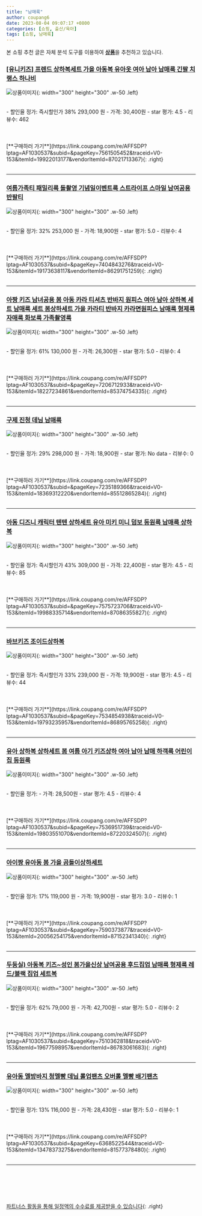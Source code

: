 ```yaml
---
title: "남매룩"
author: coupang6
date: 2023-08-04 09:07:17 +0800
categories: [쇼핑, 출산/육아]
tags: [쇼핑, 남매룩]
---
```


본 쇼핑 추천 글은 자체 분석 도구를 이용하여 [**상품**](https://link.coupang.com/a/bao1ui)을 추천하고 있습니다.

### [[유니키즈] 프렌드 상하복세트 가을 아동복 유아옷 여아 남아 남매룩 긴팔 치랭스 하나비](https://link.coupang.com/re/AFFSDP?lptag=AF1030537&subid=&pageKey=7561505452&traceid=V0-153&itemId=19922013177&vendorItemId=87021713367)

![상품이미지](https://thumbnail8.coupangcdn.com/thumbnails/remote/230x230ex/image/vendor_inventory/bacb/1b5c856208e9af96aec045011917db0521a99aec45ab4a37bef4d4392ab0.jpg){: width="300" height="300" .w-50 .left}


<br>
- 할인율 정가: 즉시할인가 38%  293,000   원
- 가격: 30,400원
- star 평가: 4.5
- 리뷰수: 462
<br>
<br>
<br>
<br>
[**구매하러 가기**](https://link.coupang.com/re/AFFSDP?lptag=AF1030537&subid=&pageKey=7561505452&traceid=V0-153&itemId=19922013177&vendorItemId=87021713367){: .right}
<br>
<br>

---

### [여름가족티 패밀리룩 돌촬영 기념일이벤트룩 스트라이프 스마일 남여공용 반팔티](https://link.coupang.com/re/AFFSDP?lptag=AF1030537&subid=&pageKey=7404843276&traceid=V0-153&itemId=19173638117&vendorItemId=86291751259)

![상품이미지](https://thumbnail8.coupangcdn.com/thumbnails/remote/230x230ex/image/vendor_inventory/5c79/77bfd5bccaa5e182e43771606fc5b1a2121acb9fe7fff71d570541515e0a.jpg){: width="300" height="300" .w-50 .left}


<br>
- 할인율 정가: 32%  253,000   원
- 가격: 18,900원
- star 평가: 5.0
- 리뷰수: 4
<br>
<br>
<br>
<br>
[**구매하러 가기**](https://link.coupang.com/re/AFFSDP?lptag=AF1030537&subid=&pageKey=7404843276&traceid=V0-153&itemId=19173638117&vendorItemId=86291751259){: .right}
<br>
<br>

---

### [아짱 키즈 남녀공용 봄 아동 카라 티셔츠 반바지 원피스 여아 남아 상하복 세트 남매룩 세트 봄상하세트 가을 카라티 반바지 카라면원피스 남매룩 형제룩 자매룩 화보룩 가족촬영룩](https://link.coupang.com/re/AFFSDP?lptag=AF1030537&subid=&pageKey=7206712933&traceid=V0-153&itemId=18227234861&vendorItemId=85374754335)

![상품이미지](https://thumbnail9.coupangcdn.com/thumbnails/remote/230x230ex/image/vendor_inventory/d3ed/da686c69aeea1ef65fa11d3ae726c84397c32cb540f59e53dfbc5aa34dd1.jpg){: width="300" height="300" .w-50 .left}


<br>
- 할인율 정가: 61%  130,000   원
- 가격: 26,300원
- star 평가: 5.0
- 리뷰수: 4
<br>
<br>
<br>
<br>
[**구매하러 가기**](https://link.coupang.com/re/AFFSDP?lptag=AF1030537&subid=&pageKey=7206712933&traceid=V0-153&itemId=18227234861&vendorItemId=85374754335){: .right}
<br>
<br>

---

### [구제 진청 데님 남매룩](https://link.coupang.com/re/AFFSDP?lptag=AF1030537&subid=&pageKey=7235189366&traceid=V0-153&itemId=18369312220&vendorItemId=85512865284)

![상품이미지](https://thumbnail10.coupangcdn.com/thumbnails/remote/230x230ex/image/vendor_inventory/b3d4/c6fc9d53d9a1e499f2c98bc16a332f8e62237c7f4f99f40150754db8824f.png){: width="300" height="300" .w-50 .left}


<br>
- 할인율 정가: 29%  298,000   원
- 가격: 18,900원
- star 평가: No data
- 리뷰수: 0
<br>
<br>
<br>
<br>
[**구매하러 가기**](https://link.coupang.com/re/AFFSDP?lptag=AF1030537&subid=&pageKey=7235189366&traceid=V0-153&itemId=18369312220&vendorItemId=85512865284){: .right}
<br>
<br>

---

### [아동 디즈니 캐릭터 텐텐 상하세트 유아 미키 미니 덤보 등원룩 남매룩 상하복](https://link.coupang.com/re/AFFSDP?lptag=AF1030537&subid=&pageKey=7575723706&traceid=V0-153&itemId=19988335714&vendorItemId=87086355827)

![상품이미지](https://thumbnail8.coupangcdn.com/thumbnails/remote/230x230ex/image/vendor_inventory/bc81/be747606f4dad9a6abc3e7b18680995f163435531998b4d43133e06918b7.jpg){: width="300" height="300" .w-50 .left}


<br>
- 할인율 정가: 즉시할인가 43%  309,000   원
- 가격: 22,400원
- star 평가: 4.5
- 리뷰수: 85
<br>
<br>
<br>
<br>
[**구매하러 가기**](https://link.coupang.com/re/AFFSDP?lptag=AF1030537&subid=&pageKey=7575723706&traceid=V0-153&itemId=19988335714&vendorItemId=87086355827){: .right}
<br>
<br>

---

### [바브키즈 조이드상하복](https://link.coupang.com/re/AFFSDP?lptag=AF1030537&subid=&pageKey=7534854938&traceid=V0-153&itemId=19793235957&vendorItemId=86895765258)

![상품이미지](https://thumbnail7.coupangcdn.com/thumbnails/remote/230x230ex/image/vendor_inventory/f3ff/84f363345c14f8670f0f4ca348a71c12ed7fde4c000dddce475892d3e466.jpg){: width="300" height="300" .w-50 .left}


<br>
- 할인율 정가: 즉시할인가 33%  239,000   원
- 가격: 19,900원
- star 평가: 4.5
- 리뷰수: 44
<br>
<br>
<br>
<br>
[**구매하러 가기**](https://link.coupang.com/re/AFFSDP?lptag=AF1030537&subid=&pageKey=7534854938&traceid=V0-153&itemId=19793235957&vendorItemId=86895765258){: .right}
<br>
<br>

---

### [유아 상하복 상하세트 봄 여름 아기 키즈상하 여아 남아 남매 하객룩 어린이집 등원룩](https://link.coupang.com/re/AFFSDP?lptag=AF1030537&subid=&pageKey=7536951739&traceid=V0-153&itemId=19803551070&vendorItemId=87220324507)

![상품이미지](https://thumbnail6.coupangcdn.com/thumbnails/remote/230x230ex/image/vendor_inventory/111c/354d0440a4d04d4e900192009b0d0861a39219fb5415bff0db453dc0bcf2.jpg){: width="300" height="300" .w-50 .left}


<br>
- 할인율 정가: 
- 가격: 28,500원
- star 평가: 4.5
- 리뷰수: 4
<br>
<br>
<br>
<br>
[**구매하러 가기**](https://link.coupang.com/re/AFFSDP?lptag=AF1030537&subid=&pageKey=7536951739&traceid=V0-153&itemId=19803551070&vendorItemId=87220324507){: .right}
<br>
<br>

---

### [아이짱 유아동 봄 가을 곰돌이상하세트](https://link.coupang.com/re/AFFSDP?lptag=AF1030537&subid=&pageKey=7590373877&traceid=V0-153&itemId=20056254175&vendorItemId=87152341340)

![상품이미지](https://thumbnail9.coupangcdn.com/thumbnails/remote/230x230ex/image/vendor_inventory/d3a6/9ae6b05a206ba307bdb0dd001b773cd0ab6bf2989a71dc71a25030a26b00.jpg){: width="300" height="300" .w-50 .left}


<br>
- 할인율 정가: 17%  119,000   원
- 가격: 19,900원
- star 평가: 3.0
- 리뷰수: 1
<br>
<br>
<br>
<br>
[**구매하러 가기**](https://link.coupang.com/re/AFFSDP?lptag=AF1030537&subid=&pageKey=7590373877&traceid=V0-153&itemId=20056254175&vendorItemId=87152341340){: .right}
<br>
<br>

---

### [두둥실) 아동복 키즈~성인 봄가을신상 남여공용 후드집업 남매룩 형제룩 레드/블랙 집업 세트복](https://link.coupang.com/re/AFFSDP?lptag=AF1030537&subid=&pageKey=7510362818&traceid=V0-153&itemId=19677598957&vendorItemId=86783061683)

![상품이미지](https://thumbnail10.coupangcdn.com/thumbnails/remote/230x230ex/image/vendor_inventory/3fd2/0fa4cfab06da742009dfe5ec506c5234963da7674221ad8cacdc0cfd34b7.jpg){: width="300" height="300" .w-50 .left}


<br>
- 할인율 정가: 62%  79,000   원
- 가격: 42,700원
- star 평가: 5.0
- 리뷰수: 2
<br>
<br>
<br>
<br>
[**구매하러 가기**](https://link.coupang.com/re/AFFSDP?lptag=AF1030537&subid=&pageKey=7510362818&traceid=V0-153&itemId=19677598957&vendorItemId=86783061683){: .right}
<br>
<br>

---

### [유아동 멜방바지 청멜빵 데님 롤업팬츠 오버롤 멜빵 배기팬츠](https://link.coupang.com/re/AFFSDP?lptag=AF1030537&subid=&pageKey=6368522544&traceid=V0-153&itemId=13478373275&vendorItemId=81577378480)

![상품이미지](https://thumbnail6.coupangcdn.com/thumbnails/remote/230x230ex/image/vendor_inventory/c2ed/d9941cc525801b073434cffa45fc40df00f9017ef995bbb4ff4630f6e220.jpg){: width="300" height="300" .w-50 .left}


<br>
- 할인율 정가: 13%  116,000   원
- 가격: 28,430원
- star 평가: 5.0
- 리뷰수: 1
<br>
<br>
<br>
<br>
[**구매하러 가기**](https://link.coupang.com/re/AFFSDP?lptag=AF1030537&subid=&pageKey=6368522544&traceid=V0-153&itemId=13478373275&vendorItemId=81577378480){: .right}
<br>
<br>

---
<br><br><br><br><br> [파트너스 활동을 통해 일정액의 수수료를 제공받을 수 있습니다](https://link.coupang.com/a/bao1ui){: .right}